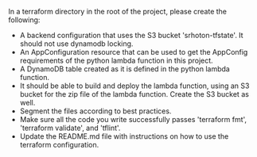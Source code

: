 In a terraform directory in the root of the project, please create the following:
* A backend configuration that uses the S3 bucket 'srhoton-tfstate'. It should not use dynamodb locking.
* An AppConfiguration resource that can be used to get the AppConfig requirements of the python lambda function in this project.
* A DynamoDB table created as it is defined in the python lambda function.
* It should be able to build and deploy the lambda function, using an S3 bucket for the zip file of the lambda function. Create the S3 bucket as well.
* Segment the files according to best practices.
* Make sure all the code you write successfully passes 'terraform fmt', 'terraform validate', and 'tflint'.
* Update the README.md file with instructions on how to use the terraform configuration.
